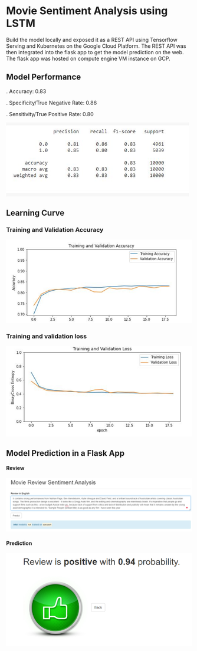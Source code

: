 # Movie Sentiment Analysis using LSTM
Build the model locally and exposed it as a REST API using Tensorflow Serving and Kubernetes on the Google Cloud Platform. The REST API was then integrated into the flask app to get the model prediction on the web. The flask app was hosted on compute engine VM instance on GCP.
## Model Performance
. Accuracy: 0.83

. Specificity/True Negative Rate: 0.86

. Sensitivity/True Positive Rate: 0.80

![](images/classification_report.JPG)

## Learning Curve
### Training and Validation Accuracy
![](images/training_validation_accuracy.JPG)

### Training and validation loss
![](images/training_validation_loss.JPG)

## Model Prediction in a Flask App
#### Review
![](images/review.png)
#### Prediction
![](images/result.png)
